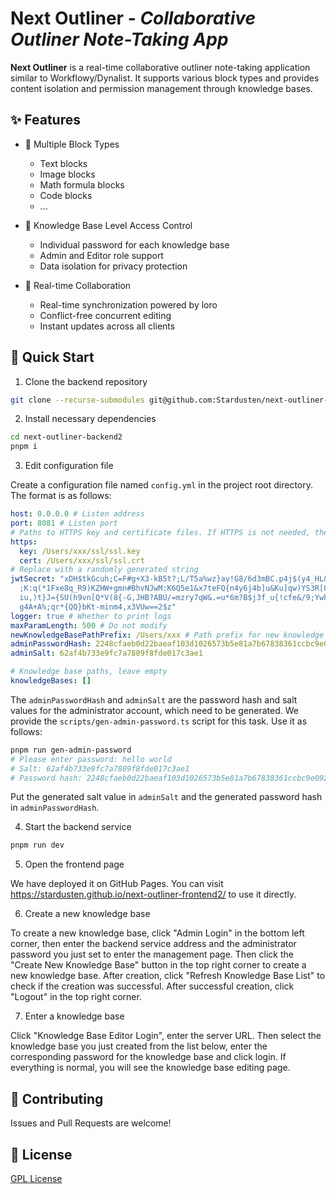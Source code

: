 # Next Outliner - _Collaborative Outliner Note-Taking App_

**Next Outliner** is a real-time collaborative outliner note-taking application similar to Workflowy/Dynalist. It supports various block types and provides content isolation and permission management through knowledge bases.

## ✨ Features

- 📝 Multiple Block Types

  - Text blocks
  - Image blocks
  - Math formula blocks
  - Code blocks
  - ...

- 🔐 Knowledge Base Level Access Control

  - Individual password for each knowledge base
  - Admin and Editor role support
  - Data isolation for privacy protection

- 🔄 Real-time Collaboration
  - Real-time synchronization powered by loro
  - Conflict-free concurrent editing
  - Instant updates across all clients

## 🚀 Quick Start

1. Clone the backend repository

```bash
git clone --recurse-submodules git@github.com:Stardusten/next-outliner-backend2.git
```

2. Install necessary dependencies

```bash
cd next-outliner-backend2
pnpm i
```

3. Edit configuration file

Create a configuration file named `config.yml` in the project root directory. The format is as follows:

```yml
host: 0.0.0.0 # Listen address
port: 8081 # Listen port
# Paths to HTTPS key and certificate files. If HTTPS is not needed, these can be omitted
https:
  key: /Users/xxx/ssl/ssl.key
  cert: /Users/xxx/ssl/ssl.crt
# Replace with a randomly generated string
jwtSecret: "xDH$tkGcuh;C=F#g+X3-kB5t?;L/T5a%wz}ay!G8/6d3mBC.p4j$(y4_HL&:zhD8(%P\
  ;K:q(*1Fxe8q_R9)KZHW+gmn#BhvNJwM:K6Q5e1&x7teFQ{n4y6j4b]u&Ku]qw)YS3R[8m)&=3@Yq\
  iu,)t}J={SU(h9vn[Q*V(8{-G,JHB?ABU/=mzry7qW&.=u*6m?B$j3f_u{!cfe&/9;YwkNag4ZUBv\
  g4A+A%;qr*{QQ}bKt-minm4,x3VUw==2$z"
logger: true # Whether to print logs
maxParamLength: 500 # Do not modify
newKnowledgeBasePathPrefix: /Users/xxx # Path prefix for new knowledge bases
adminPasswordHash: 2248cfaeb0d22baeaf103d1026573b5e81a7b67838361ccbc9e09242596d92eddee41cc1341784e072057732cda9f455cf06035a43bcf7df63359cb3a249c591
adminSalt: 62af4b733e9fc7a7809f8fde017c3ae1

# Knowledge base paths, leave empty
knowledgeBases: []
```

The `adminPasswordHash` and `adminSalt` are the password hash and salt values for the administrator account, which need to be generated.
We provide the `scripts/gen-admin-password.ts` script for this task. Use it as follows:

```bash
pnpm run gen-admin-password
# Please enter password: hello world
# Salt: 62af4b733e9fc7a7809f8fde017c3ae1
# Password hash: 2248cfaeb0d22baeaf103d1026573b5e81a7b67838361ccbc9e09242596d92eddee41cc1341784e072057732cda9f455cf06035a43bcf7df63359cb3a249c591
```

Put the generated salt value in `adminSalt` and the generated password hash in `adminPasswordHash`.

4. Start the backend service

```bash
pnpm run dev
```

5. Open the frontend page

We have deployed it on GitHub Pages. You can visit https://stardusten.github.io/next-outliner-frontend2/ to use it directly.

6. Create a new knowledge base

To create a new knowledge base, click "Admin Login" in the bottom left corner, then enter the backend service address and the administrator password you just set to enter the management page. Then click the "Create New Knowledge Base" button in the top right corner to create a new knowledge base. After creation, click "Refresh Knowledge Base List" to check if the creation was successful. After successful creation, click "Logout" in the top right corner.

7. Enter a knowledge base

Click "Knowledge Base Editor Login", enter the server URL. Then select the knowledge base you just created from the list below, enter the corresponding password for the knowledge base and click login. If everything is normal, you will see the knowledge base editing page.

## 🤝 Contributing

Issues and Pull Requests are welcome!

## 📄 License

[GPL License](LICENSE)
